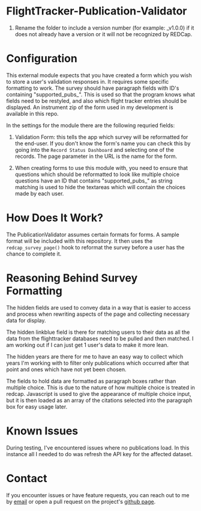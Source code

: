 # FlightTracker-Publication-Validator

1. Rename the folder to include a version number (for example: _v1.0.0) if it does not already have a version or it will not be recognized by REDCap.

# Configuration
This external module expects that you have created a form which you wish to store a user's validation responses in. It requires some specific formatting to work. The survey should have paragraph fields with ID's containing "supported_pubs_<year>". This is used so that the program knows what fields need to be restyled, and also which flight tracker entries should be displayed. An instrument zip of the form used in my development is available in this repo.

In the settings for the module there are the following requried fields:

1. Validation Form: this tells the app which survey will be reformatted for the end-user. If you don't know the form's name you can check this by going into the `Record Status Dashboard` and selecting one of the records. The page parameter in the URL is the name for the form.

2. When creating forms to use this module with, you need to ensure that questions which should be reformatted to look like multiple choice questions have an ID that contains "supported_pubs_" as
string matching is used to hide the textareas which will contain the choices made by each user.

# How Does It Work?
The PublicationValidator assumes certain formats for forms. A sample format will be included with this repository. It then uses the `redcap_survey_page()` hook to reformat the survey before a user has the chance to complete it.

# Reasoning Behind Survey Formatting
The hidden fields are used to convey data in a way that is easier to access and process when rewriting aspects of the page and collecting necessary data for display.

The hidden linkblue field is there for matching users to their data as all the data from the flighttracker databases need to be pulled and then matched. I am working out if I can just get 1 user's data to make it more lean.

The hidden years are there for me to have an easy way to collect which years I'm working with to filter only publications which occurred after that point and ones which have not yet been chosen.

The fields to hold data are formatted as paragraph boxes rather than multiple choice. This is due to the nature of how multiple choice is treated in redcap. Javascript is used to give the appearance of multiple choice input, but it is then loaded as an array of the citations selected into the paragraph box for easy usage later.

# Known Issues
During testing, I've encountered issues where no publications load. In this instance all I needed to do was refresh the API key for the affected dataset.

# Contact
If you encounter issues or have feature requests, you can reach out to me by [email](mailto:ncpe227@uky.edu) or open a pull request on the project's [github page](https://github.com/innovationcore/FlightTracker-Publication-Validator/pulls).
